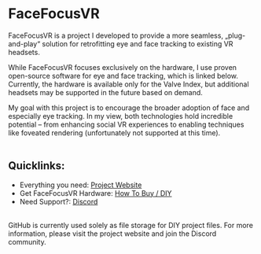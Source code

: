 # FaceFocusVR

FaceFocusVR is a project I developed to provide a more seamless, „plug-and-play“ solution for retrofitting eye and face tracking to existing VR headsets.

While FaceFocusVR focuses exclusively on the hardware, I use proven open-source software for eye and face tracking, which is linked below. Currently, the hardware is available only for the Valve Index, but additional headsets may be supported in the future based on demand.

My goal with this project is to encourage the broader adoption of face and especially eye tracking. In my view, both technologies hold incredible potential – from enhancing social VR experiences to enabling techniques like foveated rendering (unfortunately not supported at this time).
<br/><br/>

## Quicklinks:
  + Everything you need: [Project Website](https://facefocusvr.com/)
  + Get FaceFocusVR Hardware: [How To Buy / DIY](https://facefocusvr.com/store/)
  + Need Support?: [Discord](https://facefocusvr.com/discord)
<br/><br/>

GitHub is currently used solely as file storage for DIY project files. For more information, please visit the project website and join the Discord community.
